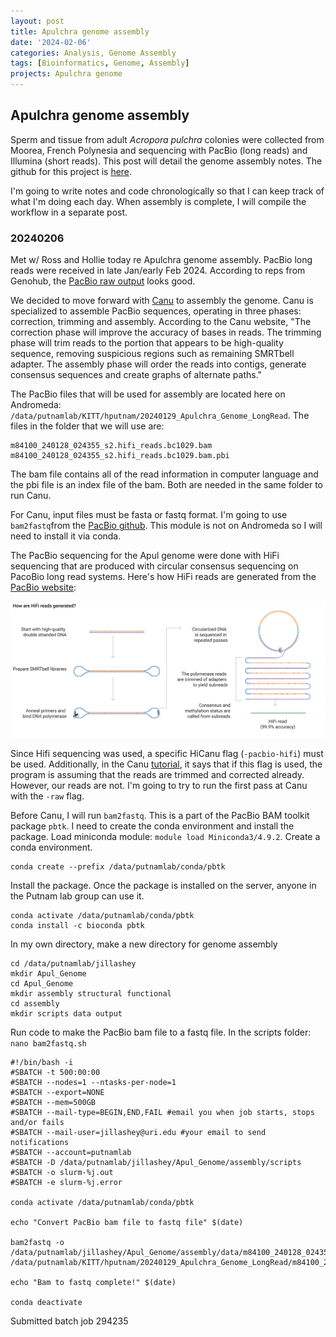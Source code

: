 ```yaml
---
layout: post
title: Apulchra genome assembly 
date: '2024-02-06'
categories: Analysis, Genome Assembly
tags: [Bioinformatics, Genome, Assembly]
projects: Apulchra genome
---
```


## Apulchra genome assembly 

Sperm and tissue from adult *Acropora pulchra* colonies were collected from Moorea, French Polynesia and sequencing with PacBio (long reads) and Illumina (short reads). This post will detail the genome assembly notes. The github for this project is [here](https://github.com/hputnam/Apulchra_genome/tree/main). 

I'm going to write notes and code chronologically so that I can keep track of what I'm doing each day. When assembly is complete, I will compile the workflow in a separate post. 

### 20240206

Met w/ Ross and Hollie today re Apulchra genome assembly. PacBio long reads were received in late Jan/early Feb 2024. According to reps from Genohub, the [PacBio raw output](https://github.com/hputnam/Apulchra_genome/blob/main/DNA_Seq_Info/20240129_Project_6693786_Acropora_pulchra_PacBio_Seq_Summary.pdf) looks good. 

We decided to move forward with [Canu](https://canu.readthedocs.io/en/latest/index.html) to assembly the genome. Canu is specialized to assemble PacBio sequences, operating in three phases: correction, trimming and assembly. According to the Canu website, "The correction phase will improve the accuracy of bases in reads. The trimming phase will trim reads to the portion that appears to be high-quality sequence, removing suspicious regions such as remaining SMRTbell adapter. The assembly phase will order the reads into contigs, generate consensus sequences and create graphs of alternate paths." 

The PacBio files that will be used for assembly are located here on Andromeda: `/data/putnamlab/KITT/hputnam/20240129_Apulchra_Genome_LongRead`. The files in the folder that we will use are: 

```
m84100_240128_024355_s2.hifi_reads.bc1029.bam
m84100_240128_024355_s2.hifi_reads.bc1029.bam.pbi
```

The bam file contains all of the read information in computer language and the pbi file is an index file of the bam. Both are needed in the same folder to run Canu. 

For Canu, input files must be fasta or fastq format. I'm going to use `bam2fastq`from the [PacBio github](https://github.com/pacificbiosciences/pbtk/). This module is not on Andromeda so I will need to install it via conda. 

The PacBio sequencing for the Apul genome were done with HiFi sequencing that are produced with circular consensus sequencing on PacoBio long read systems. Here's how HiFi reads are generated from the [PacBio website](https://www.pacb.com/technology/hifi-sequencing/):

![](https://raw.githubusercontent.com/JillAshey/JillAshey_Putnam_Lab_Notebook/master/images/hifi_read_generation.png)

Since Hifi sequencing was used, a specific HiCanu flag (`-pacbio-hifi`) must be used. Additionally, in the Canu [tutorial](https://canu.readthedocs.io/en/latest/quick-start.html#), it says that if this flag is used, the program is assuming that the reads are trimmed and corrected already. However, our reads are not. I'm going to try to run the first pass at Canu with the `-raw` flag. 

Before Canu, I will run `bam2fastq`. This is a part of the PacBio BAM toolkit package `pbtk`. I need to create the conda environment and install the package. Load miniconda module: `module load Miniconda3/4.9.2`. Create a conda environment. 

```
conda create --prefix /data/putnamlab/conda/pbtk
```

Install the package. Once the package is installed on the server, anyone in the Putnam lab group can use it. 

```
conda activate /data/putnamlab/conda/pbtk
conda install -c bioconda pbtk
```

In my own directory, make a new directory for genome assembly

```
cd /data/putnamlab/jillashey
mkdir Apul_Genome
cd Apul_Genome
mkdir assembly structural functional
cd assembly
mkdir scripts data output
```

Run code to make the PacBio bam file to a fastq file. In the scripts folder: `nano bam2fastq.sh`

```
#!/bin/bash -i
#SBATCH -t 500:00:00
#SBATCH --nodes=1 --ntasks-per-node=1
#SBATCH --export=NONE
#SBATCH --mem=500GB
#SBATCH --mail-type=BEGIN,END,FAIL #email you when job starts, stops and/or fails
#SBATCH --mail-user=jillashey@uri.edu #your email to send notifications
#SBATCH --account=putnamlab
#SBATCH -D /data/putnamlab/jillashey/Apul_Genome/assembly/scripts
#SBATCH -o slurm-%j.out
#SBATCH -e slurm-%j.error

conda activate /data/putnamlab/conda/pbtk

echo "Convert PacBio bam file to fastq file" $(date)

bam2fastq -o /data/putnamlab/jillashey/Apul_Genome/assembly/data/m84100_240128_024355_s2.hifi_reads.bc1029.fastq /data/putnamlab/KITT/hputnam/20240129_Apulchra_Genome_LongRead/m84100_240128_024355_s2.hifi_reads.bc1029.bam

echo "Bam to fastq complete!" $(date)

conda deactivate
```

Submitted batch job 294235
